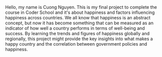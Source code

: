 Hello, my name is Cuong Nguyen. This is my final project to complete the course in Coder School and it's about happiness and factors influencing happiness across countries. 
We all know that happiness is an abstract concept, but now it has become something that can be measured as an indicator of how well a country performs in terms of well-being and success. By learning the trends and figures of happiness globally and regionally, this project might provide the key insights into what makes a happy country and the correlation between government policies and happiness.
 
